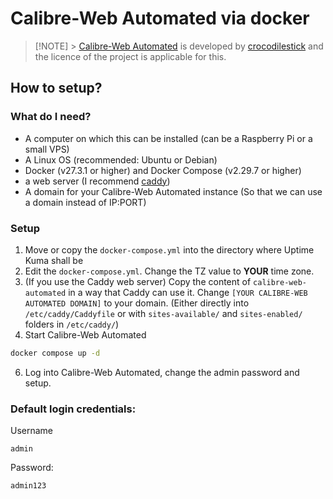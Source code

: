 # Calibre-Web Automated via docker

> [!NOTE] > [Calibre-Web Automated](https://github.com/crocodilestick/Calibre-Web-Automated) is developed by [crocodilestick](https://github.com/crocodilestick) and the licence of the project is applicable for this.

## How to setup?

### What do I need?

- A computer on which this can be installed (can be a Raspberry Pi or a small VPS)
- A Linux OS (recommended: Ubuntu or Debian)
- Docker (v27.3.1 or higher) and Docker Compose (v2.29.7 or higher)
- a web server (I recommend [caddy](https://caddyserver.com/))
- A domain for your Calibre-Web Automated instance (So that we can use a domain instead of IP:PORT)

### Setup

1. Move or copy the `docker-compose.yml` into the directory where Uptime Kuma shall be
2. Edit the `docker-compose.yml`. Change the TZ value to **YOUR** time zone.
3. (If you use the Caddy web server) Copy the content of `calibre-web-automated` in a way that Caddy can use it. Change `[YOUR CALIBRE-WEB AUTOMATED DOMAIN]` to your domain. (Either directly into `/etc/caddy/Caddyfile` or with `sites-available/` and `sites-enabled/` folders in `/etc/caddy/`)
4. Start Calibre-Web Automated

```bash
docker compose up -d
```

6. Log into Calibre-Web Automated, change the admin password and setup.

### Default login credentials:

Username

```
admin
```

Password:

```
admin123
```
